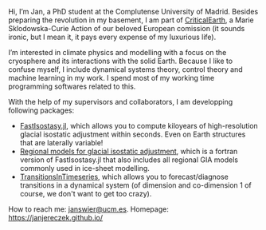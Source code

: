 Hi, I’m Jan, a PhD student at the Complutense University of Madrid. Besides preparing the revolution in my basement, I am part of [CriticalEarth](https://www.criticalearth.eu/), a Marie Sklodowska-Curie Action of our beloved European comission (it sounds ironic, but I mean it, it pays every expense of my luxurious life).

I’m interested in climate physics and modelling with a focus on the cryosphere and its interactions with the solid Earth. Because I like to confuse myself, I include dynamical systems theory, control theory and machine learning in my work. I spend most of my working time programming softwares related to this.

With the help of my supervisors and collaborators, I am developping following packages:
- [FastIsostasy.jl](https://github.com/JanJereczek/FastIsostasy.jl), which allows you to compute kiloyears of high-resolution glacial isostatic adjustment within seconds. Even on Earth structures that are laterally variable!
- [Regional models for glacial isostatic adjustment]([https://github.com/JuliaDynamics/TransitionsInTimeseries.jl](https://github.com/palma-ice/isostasy)), which is a fortran version of FastIsostasy.jl that also includes all regional GIA models commonly used in ice-sheet modelling.
- [TransitionsInTimeseries](https://github.com/JuliaDynamics/TransitionsInTimeseries.jl), which allows you to forecast/diagnose transitions in a dynamical system (of dimension and co-dimension 1 of course, we don't want to get too crazy). 


How to reach me: janswier@ucm.es.
Homepage: https://janjereczek.github.io/


<!---
JanJereczek/JanJereczek is a ✨ special ✨ repository because its `README.md` (this file) appears on your GitHub profile.
You can click the Preview link to take a look at your changes.
- 💞️ I’m looking to collaborate on ...
I’m currently learning ...

--->
